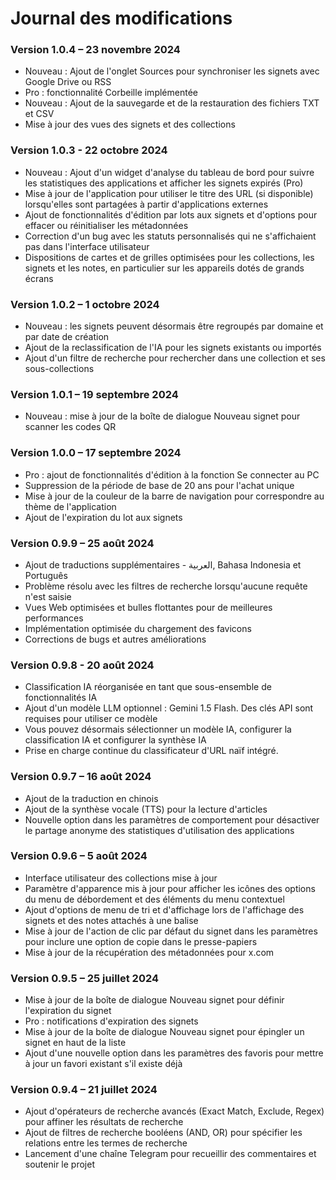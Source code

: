 # Journal des modifications
### Version 1.0.4 – 23 novembre 2024
- Nouveau : Ajout de l'onglet Sources pour synchroniser les signets avec Google Drive ou RSS
- Pro : fonctionnalité Corbeille implémentée
- Nouveau : Ajout de la sauvegarde et de la restauration des fichiers TXT et CSV
- Mise à jour des vues des signets et des collections
### Version 1.0.3 - 22 octobre 2024
- Nouveau : Ajout d'un widget d'analyse du tableau de bord pour suivre les statistiques des applications et afficher les signets expirés (Pro)
- Mise à jour de l'application pour utiliser le titre des URL (si disponible) lorsqu'elles sont partagées à partir d'applications externes
- Ajout de fonctionnalités d'édition par lots aux signets et d'options pour effacer ou réinitialiser les métadonnées
- Correction d'un bug avec les statuts personnalisés qui ne s'affichaient pas dans l'interface utilisateur
- Dispositions de cartes et de grilles optimisées pour les collections, les signets et les notes, en particulier sur les appareils dotés de grands écrans
### Version 1.0.2 – 1 octobre 2024
- Nouveau : les signets peuvent désormais être regroupés par domaine et par date de création
- Ajout de la reclassification de l'IA pour les signets existants ou importés
- Ajout d'un filtre de recherche pour rechercher dans une collection et ses sous-collections
### Version 1.0.1 – 19 septembre 2024
- Nouveau : mise à jour de la boîte de dialogue Nouveau signet pour scanner les codes QR
### Version 1.0.0 – 17 septembre 2024
- Pro : ajout de fonctionnalités d'édition à la fonction Se connecter au PC
- Suppression de la période de base de 20 ans pour l'achat unique
- Mise à jour de la couleur de la barre de navigation pour correspondre au thème de l'application
- Ajout de l'expiration du lot aux signets
### Version 0.9.9 – 25 août 2024
- Ajout de traductions supplémentaires - العربية, Bahasa Indonesia et Português
- Problème résolu avec les filtres de recherche lorsqu'aucune requête n'est saisie
- Vues Web optimisées et bulles flottantes pour de meilleures performances
- Implémentation optimisée du chargement des favicons
- Corrections de bugs et autres améliorations
### Version 0.9.8 - 20 août 2024
- Classification IA réorganisée en tant que sous-ensemble de fonctionnalités IA
- Ajout d'un modèle LLM optionnel : Gemini 1.5 Flash. Des clés API sont requises pour utiliser ce modèle
- Vous pouvez désormais sélectionner un modèle IA, configurer la classification IA et configurer la synthèse IA
- Prise en charge continue du classificateur d'URL naïf intégré.
### Version 0.9.7 – 16 août 2024
- Ajout de la traduction en chinois
- Ajout de la synthèse vocale (TTS) pour la lecture d'articles
- Nouvelle option dans les paramètres de comportement pour désactiver le partage anonyme des statistiques d'utilisation des applications
### Version 0.9.6 – 5 août 2024
- Interface utilisateur des collections mise à jour
- Paramètre d'apparence mis à jour pour afficher les icônes des options du menu de débordement et des éléments du menu contextuel
- Ajout d'options de menu de tri et d'affichage lors de l'affichage des signets et des notes attachés à une balise
- Mise à jour de l'action de clic par défaut du signet dans les paramètres pour inclure une option de copie dans le presse-papiers
- Mise à jour de la récupération des métadonnées pour x.com
### Version 0.9.5 – 25 juillet 2024
- Mise à jour de la boîte de dialogue Nouveau signet pour définir l'expiration du signet
- Pro : notifications d'expiration des signets
- Mise à jour de la boîte de dialogue Nouveau signet pour épingler un signet en haut de la liste
- Ajout d'une nouvelle option dans les paramètres des favoris pour mettre à jour un favori existant s'il existe déjà
### Version 0.9.4 – 21 juillet 2024
- Ajout d'opérateurs de recherche avancés (Exact Match, Exclude, Regex) pour affiner les résultats de recherche
- Ajout de filtres de recherche booléens (AND, OR) pour spécifier les relations entre les termes de recherche
- Lancement d'une chaîne Telegram pour recueillir des commentaires et soutenir le projet